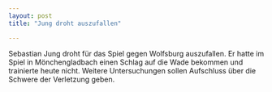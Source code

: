 ```yaml
---
layout: post
title: "Jung droht auszufallen"

---
```


Sebastian Jung droht für das Spiel gegen Wolfsburg auszufallen. Er hatte im Spiel in Mönchengladbach einen Schlag auf die Wade bekommen und trainierte heute nicht. Weitere Untersuchungen sollen Aufschluss über die Schwere der Verletzung geben.


